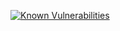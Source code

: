 [![Known Vulnerabilities](https://snyk.io/test/github/TAMULib/Scholars/badge.svg?targetFile=middleware%2Fpom.xml)](https://snyk.io/test/github/TAMULib/Scholars?targetFile=middleware%2Fpom.xml)
